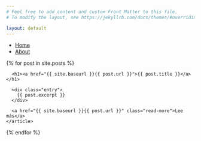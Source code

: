 ```yaml
---
# Feel free to add content and custom Front Matter to this file.
# To modify the layout, see https://jekyllrb.com/docs/themes/#overriding-theme-defaults

layout: default
---
```

<div class="menu">
<ul>
    <li><a href="">Home</a></li>
    <li><a href="https://github.com/Jsangal/Jsangal.github.io">About</a></li>
</ul>
</div>

<div class="posts">
  {% for post in site.posts %}
    <article class="post">

      <h1><a href="{{ site.baseurl }}{{ post.url }}">{{ post.title }}</a></h1>

      <div class="entry">
        {{ post.excerpt }}
      </div>

      <a href="{{ site.baseurl }}{{ post.url }}" class="read-more">Lee más</a>
    </article>
  {% endfor %}
</div>

